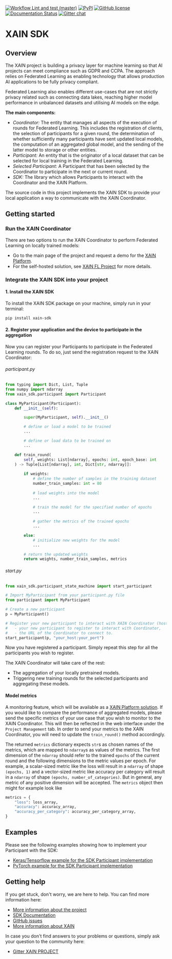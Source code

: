 [![Workflow Lint and test (master)](https://github.com/xainag/xain-sdk/workflows/Lint%20and%20test%20%28master%29/badge.svg)](https://github.com/xainag/xain-sdk)
[![PyPI](https://img.shields.io/pypi/v/xain-sdk)](https://pypi.org/project/xain-sdk/)
[![GitHub license](https://img.shields.io/github/license/xainag/xain-sdk)](https://github.com/xainag/xain-sdk/blob/master/LICENSE)
[![Documentation Status](https://readthedocs.org/projects/xain-sdk/badge/?version=latest)](https://xain-sdk.readthedocs.io/en/latest/)
[![Gitter chat](https://badges.gitter.im/xainag.png)](https://gitter.im/xainag)


# XAIN SDK

## Overview

The XAIN project is building a privacy layer for machine learning so that AI projects can meet compliance such as GDPR and CCPA. The approach relies on Federated Learning as enabling technology that allows production AI applications to be fully privacy compliant.

Federated Learning also enables different use-cases that are not strictly privacy related such as connecting data lakes, reaching higher model performance in unbalanced datasets and utilising AI models on the edge.

**The main components:**
- *Coordinator:* The entity that manages all aspects of the execution of rounds for Federated Learning. This includes the registration of clients, the selection of participants for a given round, the determination of
whether sufficiently many participants have sent updated local models, the computation of an aggregated 
global model, and the sending of the latter model to storage or other entities.
- *Participant:* An entity that is the originator of a local dataset that can be selected for local training in the Federated Learning. 
- *Selected Participant:* A Participant that has been selected by the Coordinator to participate in the next or current round.
- *SDK:* The library which allows Participants to interact with the Coordinator and the XAIN Platform.

The source code in this project implements the XAIN SDK to provide your local application a way to communicate with the XAIN Coordinator.


## Getting started

### Run the XAIN Coordinator

There are two options to run the XAIN Coordinator to perform Federated Learning on locally trained models: 

- Go to the main page of the project and request a demo for the [XAIN Platform](https://www.xain.io/federated-learning-platform).
- For the self-hosted solution, see [XAIN FL Project](https://github.com/xainag/xain-fl) for more details.


### Integrate the XAIN SDK into your project

#### 1. Install the XAIN SDK

To install the XAIN SDK package on your machine, simply run in your terminal:

```bash
pip install xain-sdk
```


#### 2. Register your application and the device to participate in the aggregation

Now you can register your Participants to participate in the Federated Learning rounds. To do so, 
just send the registration request to the XAIN Coordinator:


###### participant.py

```python
from typing import Dict, List, Tuple
from numpy import ndarray
from xain_sdk.participant import Participant

class MyParticipant(Participant):
    def __init__(self):

        super(MyParticipant, self).__init__()

        # define or load a model to be trained
        ...

        # define or load data to be trained on
        ...

    def train_round(
        self, weights: List[ndarray], epochs: int, epoch_base: int
    ) -> Tuple[List[ndarray], int, Dict[str, ndarray]]:
        
        if weights:
            # define the number of samples in the training dataset
            number_train_samples: int = 80
            
            # load weights into the model
            ...

            # train the model for the specified number of epochs
            ...
            
            # gather the metrics of the trained epochs
            ...

        else:
            # initialize new weights for the model
            ...

        # return the updated weights
        return weights, number_train_samples, metrics
```


###### start.py

```python
from xain_sdk.participant_state_machine import start_participant

# Import MyParticipant from your participant.py file 
from participant import MyParticipant

# Create a new participant
p = MyParticipant()

# Register your new participant to interact with XAIN Coordinator (hosted at XAIN Platform or self-hosted solution). The function start_participant requires two arguments:
#   - your new participant to register to interact with Coordinator,
#   - the URL of the Coordinator to connect to. 
start_participant(p, "your_host:your_port")
```

Now you have registered a participant. Simply repeat this step for all the participants you wish to register.

The XAIN Coordinator will take care of the rest: 
- The aggregation of your locally pretrained models.
- Triggering new training rounds for the selected participants and aggregating these models.


#### Model metrics

A monitoring feature, which will be available as a [XAIN Platform solution](https://www.xain.io/federated-learning-platform). If you would like to compare the performance of aggregated models, please send the specific metrics of your use case that you wish to monitor to the XAIN Coordinator. This will then be reflected in the web interface under the `Project Management` tab. In order to send your metrics to the XAIN Coordinator, you will need to update the `train_round()` method accordingly.

The returned `metrics` dictionary expects `str`s as chosen names of the metrics, which are mapped to `ndarray`s as values of the metrics. The first dimension of the `ndarray` should refer to the trained `epochs` of the current round and the following dimensions to the metric values per epoch. For example, a scalar-sized metric like the loss will result in a `ndarray` of shape `(epochs, 1)` and a vector-sized metric like accuracy per category will result in a `ndarray` of shape `(epochs, number_of_categories)`. But in general, any metric of any positive dimension will be accepted. The `metrics` object then might for example look like

```python
metrics = {
    "loss": loss_array,
    "accuracy": accuracy_array,
    "accuracy_per_category": accuracy_per_category_array,
}
```


## Examples

Please see the following examples showing how to implement your Participant with the SDK:
- [Keras/Tensorflow example for the SDK Participant implementation](https://xain-sdk.readthedocs.io/en/latest/examples/tensorflow_keras.html)
- [PyTorch example for the SDK Participant implementation](https://xain-sdk.readthedocs.io/en/latest/examples/pytorch.html)


## Getting help

If you get stuck, don't worry, we are here to help. You can find more information here:

- [More information about the project](https://docs.xain.io)
- [SDK Documentation](https://xain-sdk.readthedocs.io/en/latest/)
- [GitHub issues](https://github.com/xainag/xain-sdk/issues)
- [More information about XAIN](https://xain.io)

In case you don't find answers to your problems or questions, simply ask your question to the community here:

- [Gitter XAIN PROJECT](https://gitter.im/xainag)
